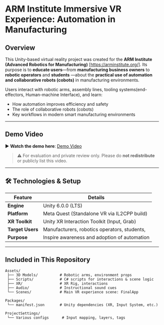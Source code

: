 # ARM Institute Immersive VR Experience: Automation in Manufacturing

## Overview

This Unity-based virtual reality project was created for the **ARM Institute (Advanced Robotics for Manufacturing)** [https://arminstitute.org/]. Its purpose is to **educate users**—from **manufacturing business owners** to **robotic operators** and  **students** —about the **practical use of automation and collaborative robots (cobots)** in manufacturing environments.

Users interact with robotic arms, assembly lines, tooling systems(end-effectors, Human-machine Interface), and learn:

- How automation improves efficiency and safety  
- The role of collaborative robots (cobots)  
- Key workflows in modern smart manufacturing environments

---

## Demo Video

▶️ **Watch the demo here**: [Demo Video](https://youtu.be/wI4SdyyoUIE)

> ⚠️ For evaluation and private review only. Please do **not redistribute** or publicly list this video.

---

## 🛠️ Technologies & Setup

| Feature              | Details                                      |
|----------------------|----------------------------------------------|
| **Engine**           | Unity 6.0.0 (LTS)                              |
| **Platform**         | Meta Quest (Standalone VR via IL2CPP build)  |
| **XR Toolkit**       | Unity XR Interaction Toolkit (Input, Grab)   |
| **Target Users**     | Manufacturers,  robotics operators, students, |
| **Purpose**          | Inspire awareness and adoption of automation |

---

## Included in This Repository

```plaintext
Assets/
 ├── 3D Models/          # Robotic arms, environment props
 ├── Scripts/            # C# scripts for interactions & scene logic
 ├── XR/                 # XR Rig, interactions
 ├── Audio/              # Instructional sound cues
 └── Scenes/             # Main VR experience scene: FinalApp

Packages/
 └── manifest.json       # Unity dependencies (XR, Input System, etc.)

ProjectSettings/
 └── Various configs      # Input mapping, layers, tags
